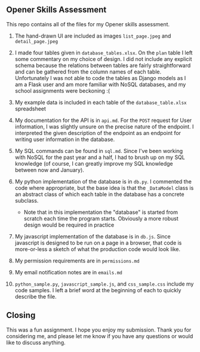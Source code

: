 ## Opener Skills Assessment
This repo contains all of the files for my Opener skills assessment.

1) The hand-drawn UI are included as images `list_page.jpeg` and `detail_page.jpeg`

2) I made four tables given in `database_tables.xlsx`. On the
`plan` table I left some commentary on my choice of design. I did
not include any explicit schema because the relations
between tables are fairly straightforward and can be gathered
from the column names of each table. Unfortunately I was not able
to code the tables as Django models as I am a Flask user and am more
familiar with NoSQL databases, and my school assignments were beckoning :(

3) My example data is included in each table of the `database_table.xlsx` spreadsheet

4) My documentation for the API is in `api.md`. For the `POST` request
for User information, I was slightly unsure on the precise nature
of the endpoint. I interpreted the given description of the endpoint
as an endpoint for writing user information in the database.

5) My SQL commands can be found in `sql.md`. Since I've been
working with NoSQL for the past year and a half, I had to brush up
on my SQL knowledge (of course, I can greatly improve my SQL knowledge
between now and January).

6) My python implementation of the database is in `db.py`. I commented
the code where appropriate, but the base idea is that the `_DataModel` class
is an abstract class of which each table in the database has a concrete subclass.
    * Note that in this implementation the "database" is started from
    scratch each time the program starts. Obviously a more robust design
    would be required in practice
    
7) My javascript implementation of the database is in `db.js`.
Since javascript is designed to be run on a page in a browser, that code
is more-or-less a sketch of what the production code would look like.

8) My permission requirements are in `permissions.md`

9) My email notification notes are in `emails.md`

10) `python_sample.py`, `javascript_sample.js`, and `css_sample.css` include my
code samples. I left a brief word at the beginning of each to quickly describe
the file.

## Closing
This was a fun assignment. I hope you enjoy my submission. Thank you for
considering me, and please let me know if you have any questions or would like to discuss
anything.